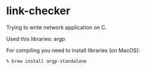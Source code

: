 # link-checker

Trying to write network application on C.

Used this libraries: argp

For compiling you need to install libraries (on MacOS):

    % brew install argp-standalone
